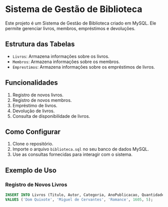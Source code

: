# Sistema de Gestão de Biblioteca

Este projeto é um Sistema de Gestão de Biblioteca criado em MySQL. Ele permite gerenciar livros, membros, empréstimos e devoluções.

## Estrutura das Tabelas

- `Livros`: Armazena informações sobre os livros.
- `Membros`: Armazena informações sobre os membros.
- `Emprestimos`: Armazena informações sobre os empréstimos de livros.

## Funcionalidades

1. Registro de novos livros.
2. Registro de novos membros.
3. Empréstimo de livros.
4. Devolução de livros.
5. Consulta de disponibilidade de livros.

## Como Configurar

1. Clone o repositório.
2. Importe o arquivo `biblioteca.sql` no seu banco de dados MySQL.
3. Use as consultas fornecidas para interagir com o sistema.

## Exemplo de Uso

### Registro de Novos Livros

```sql
INSERT INTO Livros (Titulo, Autor, Categoria, AnoPublicacao, Quantidade)
VALUES ('Dom Quixote', 'Miguel de Cervantes', 'Romance', 1605, 5);
